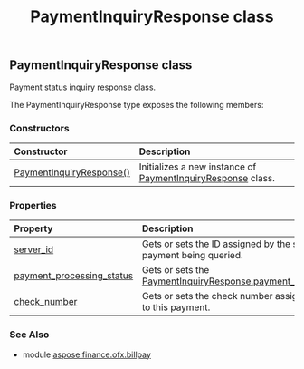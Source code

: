 ﻿---
title: PaymentInquiryResponse class
second_title: Aspose.Finance for Python via .NET API References
description: 
type: docs
weight: 250
url: /python-net/aspose.finance.ofx.billpay/paymentinquiryresponse/
is_root: false
---

## PaymentInquiryResponse class

Payment status inquiry response class.



The PaymentInquiryResponse type exposes the following members:

### Constructors
| Constructor | Description |
| :- | :- |
| [PaymentInquiryResponse()](/finance/python-net/aspose.finance.ofx.billpay/paymentinquiryresponse/__init__/#) | Initializes a new instance of [PaymentInquiryResponse](/finance/python-net/aspose.finance.ofx.billpay/paymentinquiryresponse) class. |


### Properties
| Property | Description |
| :- | :- |
| [server_id](/finance/python-net/aspose.finance.ofx.billpay/paymentinquiryresponse/server_id) | Gets or sets the ID assigned by the server to the payment being queried. |
| [payment_processing_status](/finance/python-net/aspose.finance.ofx.billpay/paymentinquiryresponse/payment_processing_status) | Gets or sets the [PaymentInquiryResponse.payment_processing_status](/finance/python-net/aspose.finance.ofx.billpay/paymentinquiryresponse#payment_processing_status). |
| [check_number](/finance/python-net/aspose.finance.ofx.billpay/paymentinquiryresponse/check_number) | Gets or sets the check number assigned by the server to this payment. |


### See Also

* module [aspose.finance.ofx.billpay](../)

